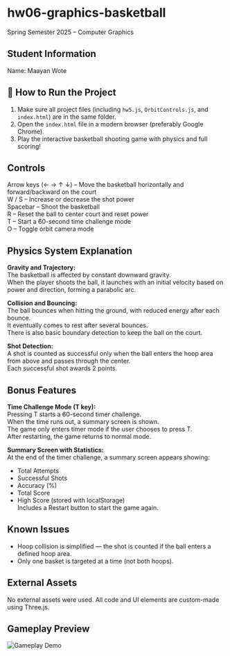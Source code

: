 # hw06-graphics-basketball
Spring Semester 2025 – Computer Graphics

## Student Information
Name: Maayan Wote

## 🚀 How to Run the Project
1. Make sure all project files (including `hw5.js`, `OrbitControls.js`, and `index.html`) are in the same folder.
2. Open the `index.html` file in a modern browser (preferably Google Chrome).
3. Play the interactive basketball shooting game with physics and full scoring!

## Controls
Arrow keys (← → ↑ ↓) – Move the basketball horizontally and forward/backward on the court  
W / S – Increase or decrease the shot power  
Spacebar – Shoot the basketball  
R – Reset the ball to center court and reset power  
T – Start a 60-second time challenge mode  
O – Toggle orbit camera mode

## Physics System Explanation

**Gravity and Trajectory:**  
The basketball is affected by constant downward gravity.  
When the player shoots the ball, it launches with an initial velocity based on power and direction, forming a parabolic arc.

**Collision and Bouncing:**  
The ball bounces when hitting the ground, with reduced energy after each bounce.  
It eventually comes to rest after several bounces.  
There is also basic boundary detection to keep the ball on the court.

**Shot Detection:**  
A shot is counted as successful only when the ball enters the hoop area from above and passes through the center.  
Each successful shot awards 2 points.

## Bonus Features

**Time Challenge Mode (T key):**  
Pressing T starts a 60-second timer challenge.  
When the time runs out, a summary screen is shown.  
The game only enters timer mode if the user chooses to press T.  
After restarting, the game returns to normal mode.

**Summary Screen with Statistics:**  
At the end of the timer challenge, a summary screen appears showing:  
- Total Attempts  
- Successful Shots  
- Accuracy (%)  
- Total Score  
- High Score (stored with localStorage)  
Includes a Restart button to start the game again.

##  Known Issues
- Hoop collision is simplified — the shot is counted if the ball enters a defined hoop area.  
- Only one basket is targeted at a time (not both hoops).

## External Assets
No external assets were used. All code and UI elements are custom-made using Three.js.

## Gameplay Preview

![Gameplay Demo](screenshots/gameplay-demo.gif)
